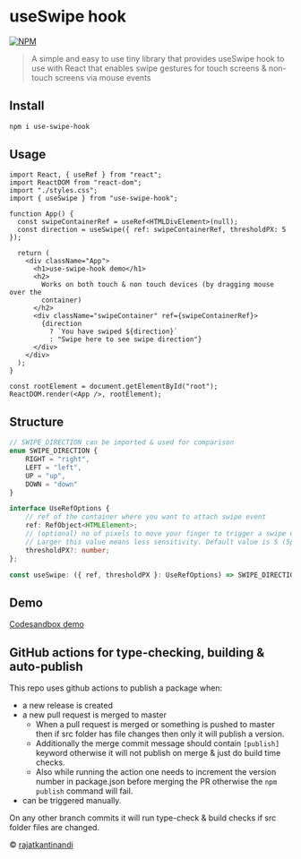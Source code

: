 # useSwipe hook

[![NPM](https://img.shields.io/npm/v/use-swipe-hook.svg)](https://www.npmjs.com/package/use-swipe-hook)

> A simple and easy to use tiny library that provides useSwipe hook to use with React that enables swipe gestures for touch screens & non-touch screens via mouse events

## Install

```bash
npm i use-swipe-hook
```

## Usage

``` tsx
import React, { useRef } from "react";
import ReactDOM from "react-dom";
import "./styles.css";
import { useSwipe } from "use-swipe-hook";

function App() {
  const swipeContainerRef = useRef<HTMLDivElement>(null);
  const direction = useSwipe({ ref: swipeContainerRef, thresholdPX: 5 });

  return (
    <div className="App">
      <h1>use-swipe-hook demo</h1>
      <h2>
        Works on both touch & non touch devices (by dragging mouse over the
        container)
      </h2>
      <div className="swipeContainer" ref={swipeContainerRef}>
        {direction
          ? `You have swiped ${direction}`
          : "Swipe here to see swipe direction"}
      </div>
    </div>
  );
}

const rootElement = document.getElementById("root");
ReactDOM.render(<App />, rootElement);
```

## Structure

```ts
// SWIPE_DIRECTION can be imported & used for comparison
enum SWIPE_DIRECTION {
    RIGHT = "right",
    LEFT = "left",
    UP = "up",
    DOWN = "down"
}

interface UseRefOptions {
    // ref of the container where you want to attach swipe event
    ref: RefObject<HTMLElement>;
    // (optional) no of pixels to move your finger to trigger a swipe event. 
    // Larger this value means less sensitivity. Default value is 5 (5px)
    thresholdPX?: number; 
};

const useSwipe: ({ ref, thresholdPX }: UseRefOptions) => SWIPE_DIRECTION | null
```

## Demo
[Codesandbox demo](https://codesandbox.io/s/fervent-volhard-xk4mv?fontsize=14&hidenavigation=1&theme=dark)

## GitHub actions for type-checking, building & auto-publish
This repo uses github actions to publish a package when: 
- a new release is created
- a new pull request is merged to master
  - When a pull request is merged or something is pushed to master then if src folder has file changes then only it will publish a version. 
  - Additionally the merge commit message should contain `[publish]` keyword otherwise it will not publish on merge & just do build time checks.
  - Also while running the action one needs to increment the version number in package.json before merging the PR otherwise the `npm publish` command will fail.
- can be triggered manually.

On any other branch commits it will run type-check & build checks if src folder files are changed.

© [rajatkantinandi](https://github.com/rajatkantinandi)
